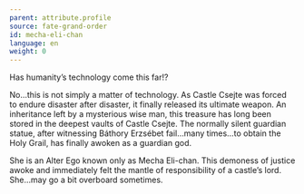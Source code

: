 ```yaml
---
parent: attribute.profile
source: fate-grand-order
id: mecha-eli-chan
language: en
weight: 0
---
```


Has humanity’s technology come this far!?

No…this is not simply a matter of technology.
As Castle Csejte was forced to endure disaster after disaster, it finally released its ultimate weapon.
An inheritance left by a mysterious wise man, this treasure has long been stored in the deepest vaults of Castle Csejte.
The normally silent guardian statue, after witnessing Báthory Erzsébet fail…many times…to obtain the Holy Grail, has finally awoken as a guardian god.

She is an Alter Ego known only as Mecha Eli-chan.
This demoness of justice awoke and immediately felt the mantle of responsibility of a castle’s lord. She…may go a bit overboard sometimes.
